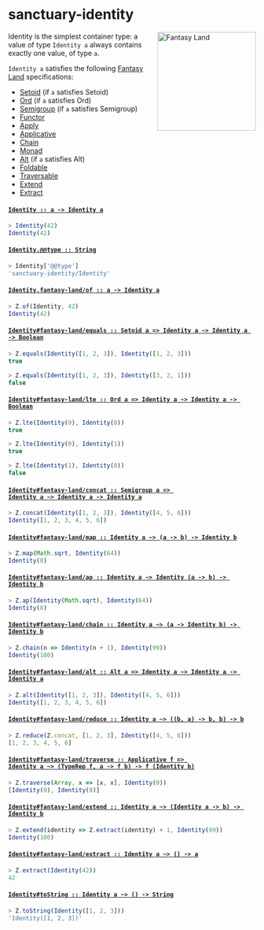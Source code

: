 # sanctuary-identity

<img alt="Fantasy Land" src="https://raw.githubusercontent.com/fantasyland/fantasy-land/master/logo.png" width="200" height="200" align="right">

Identity is the simplest container type: a value of type `Identity a`
always contains exactly one value, of type `a`.

`Identity a` satisfies the following [Fantasy Land][] specifications:

  - [Setoid][] (if `a` satisfies Setoid)
  - [Ord][] (if `a` satisfies Ord)
  - [Semigroup][] (if `a` satisfies Semigroup)
  - [Functor][]
  - [Apply][]
  - [Applicative][]
  - [Chain][]
  - [Monad][]
  - [Alt][] (if `a` satisfies Alt)
  - [Foldable][]
  - [Traversable][]
  - [Extend][]
  - [Extract][]

<h4 name="Identity"><code><a href="https://github.com/sanctuary-js/sanctuary-identity/blob/v0.0.0/index.js#L63">Identity :: a -⁠> Identity a</a></code></h4>

```javascript
> Identity(42)
Identity(42)
```

<h4 name="Identity.@@type"><code><a href="https://github.com/sanctuary-js/sanctuary-identity/blob/v0.0.0/index.js#L74">Identity.@@type :: String</a></code></h4>

```javascript
> Identity['@@type']
'sanctuary-identity/Identity'
```

<h4 name="Identity.fantasy-land/of"><code><a href="https://github.com/sanctuary-js/sanctuary-identity/blob/v0.0.0/index.js#L82">Identity.fantasy-land/of :: a -⁠> Identity a</a></code></h4>

```javascript
> Z.of(Identity, 42)
Identity(42)
```

<h4 name="Identity.prototype.fantasy-land/equals"><code><a href="https://github.com/sanctuary-js/sanctuary-identity/blob/v0.0.0/index.js#L90">Identity#fantasy-land/equals :: Setoid a => Identity a ~> Identity a -⁠> Boolean</a></code></h4>

```javascript
> Z.equals(Identity([1, 2, 3]), Identity([1, 2, 3]))
true

> Z.equals(Identity([1, 2, 3]), Identity([3, 2, 1]))
false
```

<h4 name="Identity.prototype.fantasy-land/lte"><code><a href="https://github.com/sanctuary-js/sanctuary-identity/blob/v0.0.0/index.js#L103">Identity#fantasy-land/lte :: Ord a => Identity a ~> Identity a -⁠> Boolean</a></code></h4>

```javascript
> Z.lte(Identity(0), Identity(0))
true

> Z.lte(Identity(0), Identity(1))
true

> Z.lte(Identity(1), Identity(0))
false
```

<h4 name="Identity.prototype.fantasy-land/concat"><code><a href="https://github.com/sanctuary-js/sanctuary-identity/blob/v0.0.0/index.js#L119">Identity#fantasy-land/concat :: Semigroup a => Identity a ~> Identity a -⁠> Identity a</a></code></h4>

```javascript
> Z.concat(Identity([1, 2, 3]), Identity([4, 5, 6]))
Identity([1, 2, 3, 4, 5, 6])
```

<h4 name="Identity.prototype.fantasy-land/map"><code><a href="https://github.com/sanctuary-js/sanctuary-identity/blob/v0.0.0/index.js#L129">Identity#fantasy-land/map :: Identity a ~> (a -⁠> b) -⁠> Identity b</a></code></h4>

```javascript
> Z.map(Math.sqrt, Identity(64))
Identity(8)
```

<h4 name="Identity.prototype.fantasy-land/ap"><code><a href="https://github.com/sanctuary-js/sanctuary-identity/blob/v0.0.0/index.js#L139">Identity#fantasy-land/ap :: Identity a ~> Identity (a -⁠> b) -⁠> Identity b</a></code></h4>

```javascript
> Z.ap(Identity(Math.sqrt), Identity(64))
Identity(8)
```

<h4 name="Identity.prototype.fantasy-land/chain"><code><a href="https://github.com/sanctuary-js/sanctuary-identity/blob/v0.0.0/index.js#L149">Identity#fantasy-land/chain :: Identity a ~> (a -⁠> Identity b) -⁠> Identity b</a></code></h4>

```javascript
> Z.chain(n => Identity(n + 1), Identity(99))
Identity(100)
```

<h4 name="Identity.prototype.fantasy-land/alt"><code><a href="https://github.com/sanctuary-js/sanctuary-identity/blob/v0.0.0/index.js#L159">Identity#fantasy-land/alt :: Alt a => Identity a ~> Identity a -⁠> Identity a</a></code></h4>

```javascript
> Z.alt(Identity([1, 2, 3]), Identity([4, 5, 6]))
Identity([1, 2, 3, 4, 5, 6])
```

<h4 name="Identity.prototype.fantasy-land/reduce"><code><a href="https://github.com/sanctuary-js/sanctuary-identity/blob/v0.0.0/index.js#L169">Identity#fantasy-land/reduce :: Identity a ~> ((b, a) -⁠> b, b) -⁠> b</a></code></h4>

```javascript
> Z.reduce(Z.concat, [1, 2, 3], Identity([4, 5, 6]))
[1, 2, 3, 4, 5, 6]
```

<h4 name="Identity.prototype.fantasy-land/traverse"><code><a href="https://github.com/sanctuary-js/sanctuary-identity/blob/v0.0.0/index.js#L179">Identity#fantasy-land/traverse :: Applicative f => Identity a ~> (TypeRep f, a -⁠> f b) -⁠> f (Identity b)</a></code></h4>

```javascript
> Z.traverse(Array, x => [x, x], Identity(0))
[Identity(0), Identity(0)]
```

<h4 name="Identity.prototype.fantasy-land/extend"><code><a href="https://github.com/sanctuary-js/sanctuary-identity/blob/v0.0.0/index.js#L189">Identity#fantasy-land/extend :: Identity a ~> (Identity a -⁠> b) -⁠> Identity b</a></code></h4>

```javascript
> Z.extend(identity => Z.extract(identity) + 1, Identity(99))
Identity(100)
```

<h4 name="Identity.prototype.fantasy-land/extract"><code><a href="https://github.com/sanctuary-js/sanctuary-identity/blob/v0.0.0/index.js#L199">Identity#fantasy-land/extract :: Identity a ~> () -⁠> a</a></code></h4>

```javascript
> Z.extract(Identity(42))
42
```

<h4 name="Identity.prototype.toString"><code><a href="https://github.com/sanctuary-js/sanctuary-identity/blob/v0.0.0/index.js#L209">Identity#toString :: Identity a ~> () -⁠> String</a></code></h4>

```javascript
> Z.toString(Identity([1, 2, 3]))
'Identity([1, 2, 3])'
```

[Alt]:              https://github.com/fantasyland/fantasy-land/tree/v3.2.0#alt
[Applicative]:      https://github.com/fantasyland/fantasy-land/tree/v3.2.0#applicative
[Apply]:            https://github.com/fantasyland/fantasy-land/tree/v3.2.0#apply
[Chain]:            https://github.com/fantasyland/fantasy-land/tree/v3.2.0#chain
[Extend]:           https://github.com/fantasyland/fantasy-land/tree/v3.2.0#extend
[Extract]:          https://github.com/fantasyland/fantasy-land/tree/v3.2.0#extract
[Fantasy Land]:     https://github.com/fantasyland/fantasy-land/tree/v3.2.0
[Foldable]:         https://github.com/fantasyland/fantasy-land/tree/v3.2.0#foldable
[Functor]:          https://github.com/fantasyland/fantasy-land/tree/v3.2.0#functor
[Monad]:            https://github.com/fantasyland/fantasy-land/tree/v3.2.0#monad
[Ord]:              https://github.com/fantasyland/fantasy-land/tree/v3.2.0#ord
[Semigroup]:        https://github.com/fantasyland/fantasy-land/tree/v3.2.0#semigroup
[Setoid]:           https://github.com/fantasyland/fantasy-land/tree/v3.2.0#setoid
[Traversable]:      https://github.com/fantasyland/fantasy-land/tree/v3.2.0#traversable
